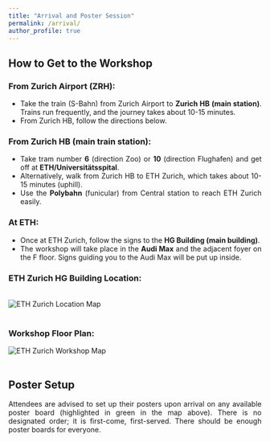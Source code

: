 ```yaml
---
title: "Arrival and Poster Session"
permalink: /arrival/
author_profile: true
---
```



## How to Get to the Workshop
  
  <div class="info" style="text-align: justify;">
      <h3>From Zurich Airport (ZRH):</h3>
      <ul>
          <li>Take the train (S-Bahn) from Zurich Airport to <strong>Zurich HB (main station)</strong>. Trains run frequently, and the journey takes about 10-15 minutes.</li>
          <li>From Zurich HB, follow the directions below.</li>
      </ul>
  </div>
  
  <div class="info" style="text-align: justify;">
      <h3>From Zurich HB (main train station):</h3>
      <ul>
          <li>Take tram number <strong>6</strong> (direction Zoo) or <strong>10</strong> (direction Flughafen) and get off at <strong>ETH/Universitätsspital</strong>.</li>
          <li>Alternatively, walk from Zurich HB to ETH Zurich, which takes about 10-15 minutes (uphill).</li>
          <li>Use the <strong>Polybahn</strong> (funicular) from Central station to reach ETH Zurich easily.</li>
      </ul>
  </div>

  <div class="info" style="text-align: justify;">
      <h3>At ETH:</h3>
      <ul>
          <li>Once at ETH Zurich, follow the signs to the <strong>HG Building (main building)</strong>.</li>
          <li>The workshop will take place in the <strong>Audi Max</strong> and the adjacent foyer on the F floor. Signs guiding you to the Audi Max will be put up inside.</li>
      </ul>
  </div>
  
  
  <div class="image-container">
      <h3>ETH Zurich HG Building Location:</h3>
    <br>
      <img src="https://mlbiocat.github.io/mlbiocat2025/files/main-map-eth.jpg" alt="ETH Zurich Location Map">
  </div>

  <br>

  <div class="image-container">
      <h3>Workshop Floor Plan:</h3>
      <img src="https://mlbiocat.github.io/mlbiocat2025/files/event-map-room-locatiojn-2.jpg" alt="ETH Zurich Workshop Map">
  </div>

  <br>
  
## Poster Setup
  <div class="info">
      <p style="text-align: justify;">Attendees are advised to set up their posters upon arrival on any available poster board (highlighted in green in the map above). There is no designated order; it is first-come, first-served. There should be enough poster boards for everyone.</p>
  </div>

